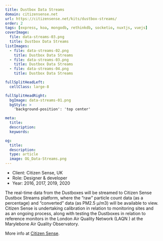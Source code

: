 ```yaml
---
title: Dustbox Data Streams
domain: citizensense.net
url: https://citizensense.net/kits/dustbox-streams/
order: 2
tags: [express, koa, mongodb, rethinkdb, socketio, nuxtjs, vuejs]
coverImage:
  file: data-streams-03.png
  title: Dustbox Data Streams
listImages:
  - file: data-streams-02.png
    title: Dustbox Data Streams
  - file: data-streams-03.png
    title: Dustbox Data Streams
  - file: data-streams-04.png
    title: Dustbox Data Streams

fullSplitHeadLeft:
  cellClass: large-8

fullSplitHeadRight:
  bgImage: data-streams-01.png
  bgStyle: >
    'background-position': 'top center'

meta:
  title:
  description:
  keywords:

og:
  title:
  description:
  type: article
  image: OG_Data-Streams.png
---
```


* Client: Citizen Sense, UK
* Role: Designer & developer
* Year: 2016, 2017, 2019, 2020

The real-time data from the Dustboxes will be streamed to Citizen Sense Dustbox Streams platform, where the “raw” particle count data (as a percentage) and “converted” data (as PM2.5 µ/m3) will be available to view. Citizen Sense is undertaking calibration in relation to monitoring sites and as an ongoing process, along with testing the Dustboxes in relation to reference monitors in the London Air Quality Network (LAQN ) at the Marylebone Air Quality Observatory.

More info at [Citizen Sense](http://citizensense.net/dustbox-and-airsift-data-toolkit/).
